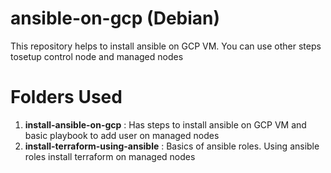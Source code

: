 # ansible-on-gcp (Debian)
This repository helps to install ansible on GCP VM. You can use other steps tosetup control node and managed nodes

# Folders Used
1. <b>install-ansible-on-gcp</b> : Has steps to install ansible on GCP VM and basic playbook to add user on managed nodes
2. <b>install-terraform-using-ansible</b> : Basics of ansible roles. Using ansible roles install terraform on managed nodes 
